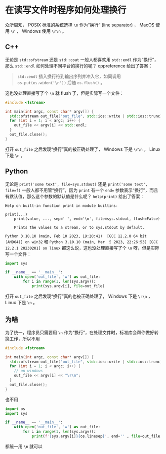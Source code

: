 # 在读写文件时程序如何处理换行

众所周知， POSIX 标准的系统选择 `\n` 作为“换行” (line separator) ， MacOS 使用 `\r` ， Windows 使用 `\r\n` 。

## C++

无论是 `std::ofstream` 还是 `std::cout` 一般人都喜欢用 `std::endl` 作为“换行”，那么 `std::endl` 如何处理不同平台的换行的呢？ cppreference 给出了答案：

> `std::endl` 插入换行符到输出序列并冲入它，如同调用 `os.put(os.widen('\n'))` 后随 `os.flush()` 。

这也没处理直接写了个 `\n` 就 flush 了，但是实际写一个文件：

```c++
#include <fstream>

int main(int argc, const char* argv[]) {
  std::ofstream out_file("out_file", std::ios::write | std::ios::trunc);
  for (int i = 1; i < argc; i++) {
    out_file << argv[i] << std::endl;
  }
  out_file.close();
}
```

打开 `out_file` 之后发现“换行”真的被正确处理了， Windows 下是 `\r\n` ， Linux 下是 `\n` 。

## Python

无论是 `print('some text', file=sys.stdout)` 还是 `print('some text', file=f)` 一般人都不用管“换行”，因为 `print` 有一个 `end=` 参数表示“换行”，而且有默认值，那么这个参数的默认值是什么呢？ `help(print)` 给出了答案：

```plain
Help on built-in function print in module builtins:

print(...)
    print(value, ..., sep=' ', end='\n', file=sys.stdout, flush=False)

    Prints the values to a stream, or to sys.stdout by default.
```

`Python 3.10.10 (main, Feb 10 2023, 19:20:41)  [GCC 12.2.0 64 bit (AMD64)] on win32` 和 `Python 3.10.10 (main, Mar  5 2023, 22:26:53) [GCC 12.2.1 20230201] on linux` 都这么说，这也没处理直接写了个 `\n` 呀，但是实际写一个文件：

```python
import sys

if __name__ == '__main__':
    with open('out_file', 'w') as out_file:
        for i in range(1, len(sys.argv)):
            print(sys.argv[i], file=out_file)
```

打开 `out_file` 之后发现“换行”真的也被正确处理了， Windows 下是 `\r\n` ， Linux 下是 `\n` 。

## 为啥

为了统一，程序员只需要用 `\n` 作为“换行”，在处理文件时，标准库会帮你做好转换工作，所以不用

```c++
#include <fstream>

int main(int argc, const char* argv[]) {
  std::ofstream out_file("out_file", std::ios::write | std::ios::trunc);
  for (int i = 1; i < argc; i++) {
    // on windows
    out_file << argv[i] << "\r\n";
  }
  out_file.close();
}
```

也不用

```python
import os
import sys

if __name__ == '__main__':
    with open('out_file', 'w') as out_file:
        for i in range(1, len(sys.argv)):
            print(f'{sys.argv[i]}{os.linesep}', end='' , file=out_file, flush=False)
```

都统一用 `\n` 就可以
